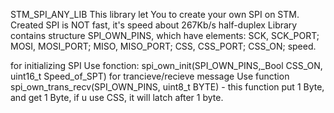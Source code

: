STM_SPI_ANY_LIB
This library let You to create your own SPI on STM.
Created SPI is NOT fast, it's speed about 267Kb/s half-duplex
Library contains structure SPI_OWN_PINS, which have elements:
 SCK, SCK_PORT;
MOSI, MOSI_PORT;
MISO, MISO_PORT;
CSS, CSS_PORT;
CSS_ON;
speed.


for initializing SPI Use fonction: 
spi_own_init(SPI_OWN_PINS,_Bool CSS_ON, uint16_t Speed_of_SPT)
for trancieve/recieve message Use function spi_own_trans_recv(SPI_OWN_PINS, uint8_t BYTE) - this function put 1 Byte, and get 1 Byte, if u use CSS,
it will latch after 1 byte.

